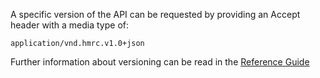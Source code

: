 A specific version of the API can be requested by providing an Accept header with a media type of:

    application/vnd.hmrc.v1.0+json

Further information about versioning can be read in the [Reference Guide](../../../reference-guide#versioning)
